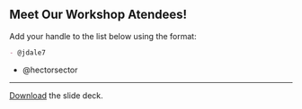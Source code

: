 ## Meet Our Workshop Atendees!

Add your handle to the list below using the format:

```md
- @jdale7
```

- @hectorsector

---

[Download](nicar.pdf) the slide deck.
